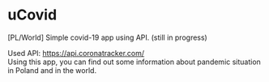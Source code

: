 # uCovid
[PL/World] Simple covid-19 app using API. (still in progress)

Used API: https://api.coronatracker.com/ <br />
Using this app, you can find out some information about pandemic situation in Poland and in the world. 
